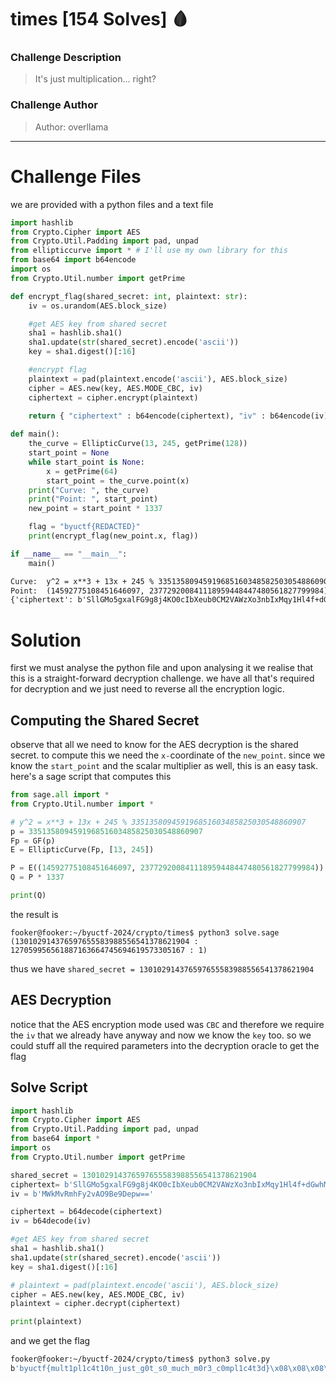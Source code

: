 # times [154 Solves] 🩸
### Challenge Description
> It's just multiplication... right?
### Challenge Author
> Author: overllama
---
# Challenge Files
we are provided with a python files and a text file 
```py filename = mul_safe.py
import hashlib
from Crypto.Cipher import AES 
from Crypto.Util.Padding import pad, unpad
from ellipticcurve import * # I'll use my own library for this
from base64 import b64encode
import os
from Crypto.Util.number import getPrime

def encrypt_flag(shared_secret: int, plaintext: str):
    iv = os.urandom(AES.block_size)

    #get AES key from shared secret
    sha1 = hashlib.sha1()
    sha1.update(str(shared_secret).encode('ascii'))
    key = sha1.digest()[:16]

    #encrypt flag
    plaintext = pad(plaintext.encode('ascii'), AES.block_size)
    cipher = AES.new(key, AES.MODE_CBC, iv)
    ciphertext = cipher.encrypt(plaintext)

    return { "ciphertext" : b64encode(ciphertext), "iv" : b64encode(iv) }
    
def main():
    the_curve = EllipticCurve(13, 245, getPrime(128))
    start_point = None
    while start_point is None:
        x = getPrime(64)
        start_point = the_curve.point(x)
    print("Curve: ", the_curve)
    print("Point: ", start_point)
    new_point = start_point * 1337

    flag = "byuctf{REDACTED}"
    print(encrypt_flag(new_point.x, flag))

if __name__ == "__main__":
    main()
```
```txt filename=times.txt
Curve:  y^2 = x**3 + 13x + 245 % 335135809459196851603485825030548860907
Point:  (14592775108451646097, 237729200841118959448447480561827799984)
{'ciphertext': b'SllGMo5gxalFG9g8j4KO0cIbXeub0CM2VAWzXo3nbIxMqy1Hl4f+dGwhM9sm793NikYA0EjxvFyRMcU2tKj54Q==', 'iv': b'MWkMvRmhFy2vAO9Be9Depw=='}
```
# Solution
first we must analyse the python file and upon analysing it we realise that this is a straight-forward decryption challenge. we have all that's required for decryption and we just need to reverse all the encryption logic.
## Computing the Shared Secret
observe that all we need to know for the AES decryption is the shared secret. to compute this we need the `x-`coordinate of the `new_point`. since we know the `start_point` and the scalar multiplier as well, this is an easy task. here's a sage script that computes this 
```py
from sage.all import *
from Crypto.Util.number import *

# y^2 = x**3 + 13x + 245 % 335135809459196851603485825030548860907
p = 335135809459196851603485825030548860907
Fp = GF(p)
E = EllipticCurve(Fp, [13, 245])

P = E((14592775108451646097, 237729200841118959448447480561827799984))
Q = P * 1337 

print(Q)
```
the result is 
```shell
fooker@fooker:~/byuctf-2024/crypto/times$ python3 solve.sage
(130102914376597655583988556541378621904 : 127059956561887163664745694619573305167 : 1)
```
thus we have `shared_secret = 130102914376597655583988556541378621904`
## AES Decryption
notice that the AES encryption mode used was `CBC` and therefore we require the `iv` that we already have anyway and now we know the `key` too. so we could stuff all the required parameters into the decryption oracle to get the flag 
## Solve Script
```py
import hashlib
from Crypto.Cipher import AES 
from Crypto.Util.Padding import pad, unpad
from base64 import *
import os
from Crypto.Util.number import getPrime

shared_secret = 130102914376597655583988556541378621904 
ciphertext= b'SllGMo5gxalFG9g8j4KO0cIbXeub0CM2VAWzXo3nbIxMqy1Hl4f+dGwhM9sm793NikYA0EjxvFyRMcU2tKj54Q=='
iv = b'MWkMvRmhFy2vAO9Be9Depw=='

ciphertext = b64decode(ciphertext)
iv = b64decode(iv)

#get AES key from shared secret
sha1 = hashlib.sha1()
sha1.update(str(shared_secret).encode('ascii'))
key = sha1.digest()[:16]

# plaintext = pad(plaintext.encode('ascii'), AES.block_size)
cipher = AES.new(key, AES.MODE_CBC, iv)
plaintext = cipher.decrypt(ciphertext)

print(plaintext)
```
and we get the flag
```bash
fooker@fooker:~/byuctf-2024/crypto/times$ python3 solve.py
b'byuctf{mult1pl1c4t10n_just_g0t_s0_much_m0r3_c0mpl1c4t3d}\x08\x08\x08\x08\x08\x08\x08\x08'
```